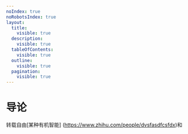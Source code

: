 ```yaml
---
noIndex: true
noRobotsIndex: true
layout:
  title:
    visible: true
  description:
    visible: true
  tableOfContents:
    visible: true
  outline:
    visible: true
  pagination:
    visible: true
---
```


# 导论

转载自由\[某种有机智能] (https://www.zhihu.com/people/dvsfasdfcsfdx)和
